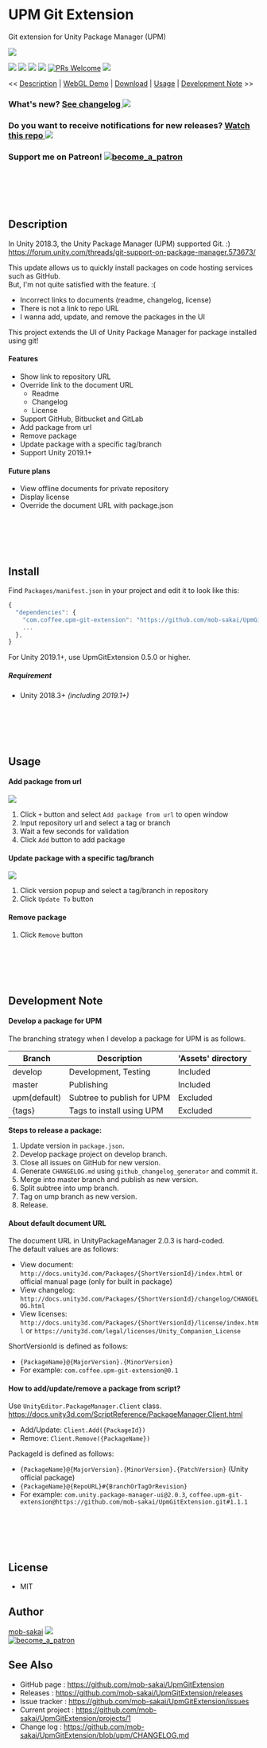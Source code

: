 UPM Git Extension
===

Git extension for Unity Package Manager (UPM)

![](https://user-images.githubusercontent.com/12690315/52934439-cb940880-3399-11e9-8cc7-a0b70e3e64d8.png)

[![](https://img.shields.io/github/release/mob-sakai/UpmGitExtension.svg?label=latest%20version)](https://github.com/mob-sakai/UpmGitExtension/releases)
[![](https://img.shields.io/github/release-date/mob-sakai/UpmGitExtension.svg)](https://github.com/mob-sakai/UpmGitExtension/releases)
![](https://img.shields.io/badge/unity-2017%2B-green.svg)
[![](https://img.shields.io/github/license/mob-sakai/UpmGitExtension.svg)](https://github.com/mob-sakai/UpmGitExtension/blob/upm/LICENSE.txt)
[![PRs Welcome](https://img.shields.io/badge/PRs-welcome-orange.svg)](http://makeapullrequest.com)
[![](https://img.shields.io/twitter/follow/mob_sakai.svg?label=Follow&style=social)](https://twitter.com/intent/follow?screen_name=mob_sakai)

<< [Description](#Description) | [WebGL Demo](#demo) | [Download](https://github.com/mob-sakai/UpmGitExtension/releases) | [Usage](#usage) | [Development Note](#development-note) >>

### What's new? [See changelog ![](https://img.shields.io/github/release-date/mob-sakai/UpmGitExtension.svg?label=last%20updated)](https://github.com/mob-sakai/UpmGitExtension/blob/upm/CHANGELOG.md)
### Do you want to receive notifications for new releases? [Watch this repo ![](https://img.shields.io/github/watchers/mob-sakai/UpmGitExtension.svg?style=social&label=Watch)](https://github.com/mob-sakai/UpmGitExtension/subscription)
### Support me on Patreon! [![become_a_patron](https://user-images.githubusercontent.com/12690315/50731629-3b18b480-11ad-11e9-8fad-4b13f27969c1.png)](https://www.patreon.com/join/2343451?)



<br><br><br><br>
## Description

In Unity 2018.3, the Unity Package Manager (UPM) supported Git. :)  
https://forum.unity.com/threads/git-support-on-package-manager.573673/

This update allows us to quickly install packages on code hosting services such as GitHub.  
But, I'm not quite satisfied with the feature. :(
* Incorrect links to documents (readme, changelog, license)
* There is not a link to repo URL
* I wanna add, update, and remove the packages in the UI

This project extends the UI of Unity Package Manager for package installed using git!


#### Features

* Show link to repository URL
* Override link to the document URL
  * Readme
  * Changelog
  * License
* Support GitHub, Bitbucket and GitLab
* Add package from url
* Remove package
* Update package with a specific tag/branch
* Support Unity 2019.1+


#### Future plans

* View offline documents for private repository
* Display license
* Override the document URL with package.json



<br><br><br><br>
## Install

Find `Packages/manifest.json` in your project and edit it to look like this:
```js
{
  "dependencies": {
    "com.coffee.upm-git-extension": "https://github.com/mob-sakai/UpmGitExtension.git#0.7.0",
    ...
  },
}
```
For Unity 2019.1+, use UpmGitExtension 0.5.0 or higher.


##### Requirement

* Unity 2018.3+ *(including 2019.1+)*



<br><br><br><br>
## Usage

#### Add package from url

![](https://user-images.githubusercontent.com/12690315/52932712-0dba4b80-3394-11e9-8cb7-f141fcb24cb6.png)

1. Click `+` button and select `Add package from url` to open window
2. Input repository url and select a tag or branch
3. Wait a few seconds for validation
4. Click `Add` button to add package


#### Update package with a specific tag/branch

![](https://user-images.githubusercontent.com/12690315/52932818-638ef380-3394-11e9-973f-8e2e1dc72342.png)

1. Click version popup and select a tag/branch in repository
2. Click `Update To` button


#### Remove package

1. Click `Remove` button



<br><br><br><br>
## Development Note

#### Develop a package for UPM

The branching strategy when I develop a package for UPM is as follows.

|Branch|Description|'Assets' directory|
|-|-|-|
|develop|Development, Testing|Included|
|master|Publishing|Included|
|upm(default)|Subtree to publish for UPM|Excluded|
|{tags}|Tags to install using UPM|Excluded|

**Steps to release a package:**
1. Update version in `package.json`.
2. Develop package project on develop branch.
3. Close all issues on GitHub for new version.
4. Generate `CHANGELOG.md` using `github_changelog_generator` and commit it.
5. Merge into master branch and publish as new version.
6. Split subtree into ump branch.
7. Tag on ump branch as new version.
8. Release.


#### About default document URL

The document URL in UnityPackageManager 2.0.3 is hard-coded.  
The default values are as follows:
* View document: `http://docs.unity3d.com/Packages/{ShortVersionId}/index.html` or official manual page (only for built in package)
* View changelog: `http://docs.unity3d.com/Packages/{ShortVersionId}/changelog/CHANGELOG.html`
* View licenses: `http://docs.unity3d.com/Packages/{ShortVersionId}/license/index.html` or `https://unity3d.com/legal/licenses/Unity_Companion_License`

ShortVersionId is defined as follows:
* `{PackageName}@{MajorVersion}.{MinorVersion}`
* For example: `com.coffee.upm-git-extension@0.1`


#### How to add/update/remove a package from script?

Use `UnityEditor.PackageManager.Client` class.  
https://docs.unity3d.com/ScriptReference/PackageManager.Client.html
* Add/Update: `Client.Add({PackageId})`
* Remove: `Client.Remove({PackageName})`

PackageId is defined as follows:
* `{PackageName}@{MajorVersion}.{MinorVersion}.{PatchVersion}` (Unity official package)
* `{PackageName}@{RepoURL}#{BranchOrTagOrRevision}`
* For example: `com.unity.package-manager-ui@2.0.3`, `coffee.upm-git-extension@https://github.com/mob-sakai/UpmGitExtension.git#1.1.1`



<br><br><br><br>
## License

* MIT



## Author

[mob-sakai](https://github.com/mob-sakai)
[![](https://img.shields.io/twitter/follow/mob_sakai.svg?label=Follow&style=social)](https://twitter.com/intent/follow?screen_name=mob_sakai)  
[![become_a_patron](https://user-images.githubusercontent.com/12690315/50731615-ce9db580-11ac-11e9-964f-e0423533dc69.png)](https://www.patreon.com/join/2343451?)



## See Also

* GitHub page : https://github.com/mob-sakai/UpmGitExtension
* Releases : https://github.com/mob-sakai/UpmGitExtension/releases
* Issue tracker : https://github.com/mob-sakai/UpmGitExtension/issues
* Current project : https://github.com/mob-sakai/UpmGitExtension/projects/1
* Change log : https://github.com/mob-sakai/UpmGitExtension/blob/upm/CHANGELOG.md
